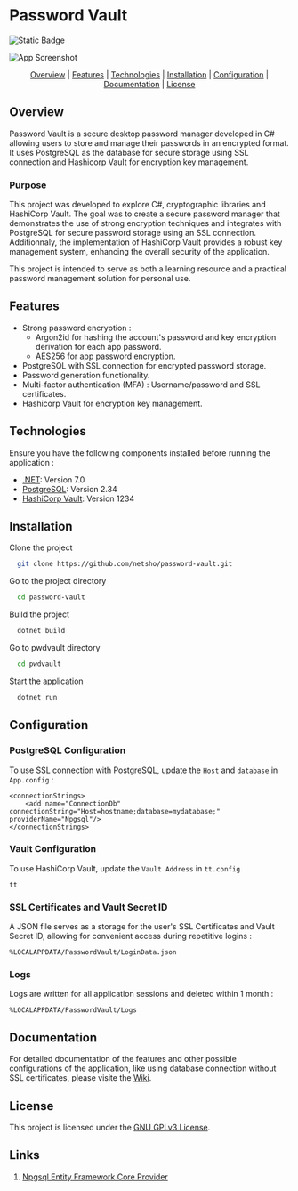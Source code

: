 
# Password Vault
![Static Badge](https://img.shields.io/badge/In_development-blue)


![App Screenshot](https://via.placeholder.com/468x300?text=App+Screenshot+Here)<p align="center">
[Overview](#overview) |
[Features](#features) |
[Technologies](#technologies) |
[Installation](#installation) |
[Configuration](#configuration) |
[Documentation](#documentation) |
[License](#license)
</p>

## Overview

Password Vault is a secure desktop password manager developed in C# allowing users to store and manage their passwords in an encrypted format. It uses PostgreSQL as the database for secure storage using SSL connection and Hashicorp Vault for encryption key management.

### Purpose

This project was developed to explore C#, cryptographic libraries and HashiCorp Vault. The goal was to create a secure password manager that demonstrates the use of strong encryption techniques and integrates with PostgreSQL for secure password storage using an SSL connection. Additionnaly, the implementation of HashiCorp Vault provides a robust key management system, enhancing the overall security of the application.

This project is intended to serve as both a learning resource and a practical password management solution for personal use.

## Features

- Strong password encryption : 
    - Argon2id for hashing the account's password and key encryption derivation for each app password.
    - AES256 for app password encryption.
- PostgreSQL with SSL connection for encrypted password storage.
- Password generation functionality.
- Multi-factor authentication (MFA) : Username/password and SSL certificates.
- Hashicorp Vault for encryption key management.

## Technologies

Ensure you have the following components installed before running the application :

* [.NET](https://dotnet.microsoft.com/en-us/download/dotnet/7.0): Version 7.0
* [PostgreSQL](https://example.com): Version 2.34
* [HashiCorp Vault](https://example.com): Version 1234
## Installation

Clone the project

```bash
  git clone https://github.com/netsho/password-vault.git
```

Go to the project directory

```bash
  cd password-vault
```

Build the project

```bash
  dotnet build
```

Go to pwdvault directory

```bash
  cd pwdvault
```

Start the application

```bash
  dotnet run
```
## Configuration

### PostgreSQL Configuration
To use SSL connection with PostgreSQL, update the `Host` and `database` in `App.config` : 

```
<connectionStrings>
	<add name="ConnectionDb" connectionString="Host=hostname;database=mydatabase;" providerName="Npgsql"/>
</connectionStrings>
```
### Vault Configuration

To use HashiCorp Vault, update the `Vault Address` in `tt.config`

```
tt
```

### SSL Certificates and Vault Secret ID

A JSON file serves as a storage for the user's SSL Certificates and Vault Secret ID, allowing for convenient access during repetitive logins :

```
%LOCALAPPDATA/PasswordVault/LoginData.json
```

### Logs

Logs are written for all application sessions and deleted within 1 month :

```
%LOCALAPPDATA/PasswordVault/Logs
```

## Documentation

For detailed documentation of the features and other possible configurations of the application, like using database connection without SSL certificates, please visite the [Wiki](https://github.com/netsho/password-vault/wiki).


## License

This project is licensed under the [GNU GPLv3 License](https://choosealicense.com/licenses/gpl-3.0/).

## Links

1. [Npgsql Entity Framework Core Provider](https://www.npgsql.org/efcore/index.html)
